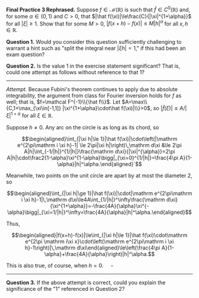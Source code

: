 **Final Practice 3 Rephrased.** Suppose $f\in\mathcal M(\mathbb R)$ is such that $\hat f\in C^0(\mathbb R)$ and, for some $\alpha\in(0,1)$ and $C>0$, that $|\hat f(\xi)|\le\frac{C}{|\xi|^{1+\alpha}}$ for all $|\xi|\ge1$. Show that for some $M>0$, $|f(x+h)-f(x)| \le M|h|^\alpha$ for all $x,h\in\mathbb R$. 

**Question 1.** Would you consider this question sufficiently challenging to warrant a hint such as "split the integral near $|\xi h|=1$," if this had been an exam question?

**Question 2.** Is the value 1 in the exercise statement significant? That is, could one attempt as follows without reference to that 1?

---

*Attempt.* Because Fubini's theorem continues to apply due to absolute integrability, the argument from class for Fourier inversion holds for $f$ as well; that is, $f=\mathcal F^{-1}\\{\hat f\\}$. Let $A=\max\\{C,1+\max_{\xi\in[-1,1]} |\xi^{1+\alpha}\cdot\hat f(\xi)|\\}>0$, so $|\hat f(\xi)|\le A/|\xi|^{1+\alpha}$ for all $\xi\in\mathbb R$.
>
Suppose $h\ne0$. Any arc on the circle is as long as its chord, so
```math
\begin{aligned}\int_{|\xi h|\le 1}|\hat f(\xi)|\cdot\left(|\mathrm e^{2\pi\mathrm i \xi h}-1| \le 2\pi|\xi h|\right)\,\mathrm d\xi &\le 2\pi A|h|\int_{-1/|h|}^{1/|h|}\frac{\mathrm d\xi}{|\xi|^{\alpha}}=2\pi A|h|\cdot\frac2{1-\alpha}\xi^{1-\alpha}\bigg|_{\xi=0}^{1/|h|}=\frac{4\pi A}{1-\alpha}|h|^\alpha.\end{aligned}`
```
Meanwhile, two points on the unit circle are apart by at most the diameter $2$, so
```math
\begin{aligned}\int_{|\xi h|\ge 1}|\hat f(\xi)|\cdot|\mathrm e^{2\pi\mathrm i \xi h}-1|\,\mathrm d\xi\le4A\int_{1/|h|}^\infty\frac{\mathrm d\xi}{\xi^{1+\alpha}}=-\frac{4A}{\alpha}\xi^{-\alpha}\bigg|_{\xi=1/|h|}^\infty=\frac{4A}{\alpha}|h|^\alpha.\end{aligned}
```
Thus,
```math
\begin{aligned}|f(x+h)-f(x)|\le\int_{|\xi h|\le 1}|\hat f(\xi)\cdot\mathrm e^{2\pi \mathrm i\xi x}\cdot\left(\mathrm e^{2\pi\mathrm i \xi h}-1\right)|\,\mathrm d\xi\end{aligned}\le\left(\frac{4\pi A}{1-\alpha}+\frac{4A}{\alpha}\right)|h|^\alpha.
```
This is also true, of course, when $h=0$. $\quad\square$

---

**Question 3.** If the above attempt is correct, could you explain the significance of the "1" referenced in Question 2?

